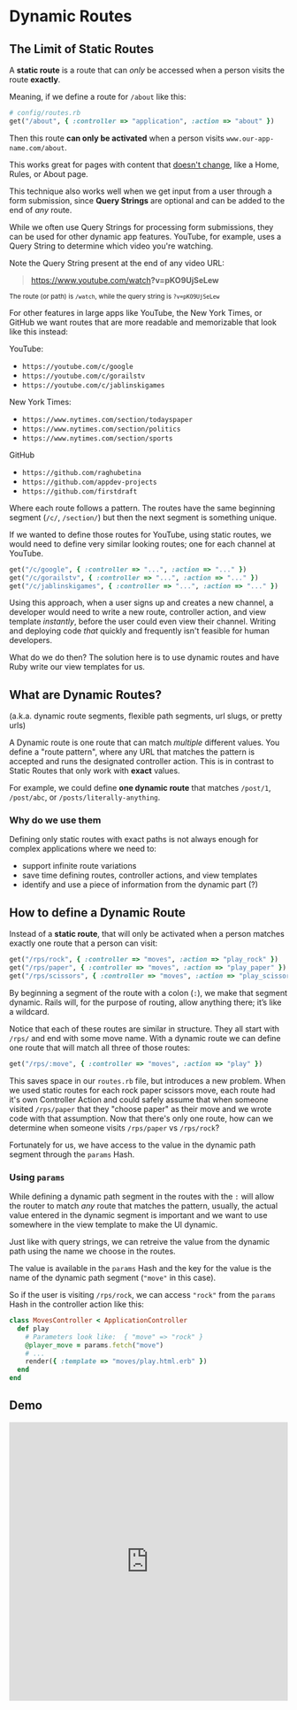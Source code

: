 # Dynamic Routes

## The Limit of Static Routes

A **static route** is a route that can _only_ be accessed when a person visits the route **exactly**.

Meaning, if we define a route for `/about` like this:

```rb
# config/routes.rb
get("/about", { :controller => "application", :action => "about" })
```

Then this route **can only be activated** when a person visits `www.our-app-name.com/about`.

This works great for pages with content that <u>doesn't change</u>, like a Home, Rules, or About page.

This technique also works well when we get input from a user through a form submission, since **Query Strings** are optional and can be added to the end of _any_ route.

While we often use Query Strings for processing form submissions, they can be used for other dynamic app features. YouTube, for example, uses a Query String to determine which video you're watching.

Note the Query String present at the end of any video URL:

> https://www.youtube.com/watch<strong>?v=pKO9UjSeLew</strong>

<small>The route (or path) is `/watch`, while the query string is `?v=pKO9UjSeLew`</small>

For other features in large apps like YouTube, the New York Times, or GitHub we want routes that are more readable and memorizable that look like this instead:

YouTube:
- `https://youtube.com/c/google`
- `https://youtube.com/c/gorailstv`
- `https://youtube.com/c/jablinskigames`

New York Times:
- `https://www.nytimes.com/section/todayspaper`
- `https://www.nytimes.com/section/politics`
- `https://www.nytimes.com/section/sports`

GitHub
- `https://github.com/raghubetina`
- `https://github.com/appdev-projects`
- `https://github.com/firstdraft`

Where each route follows a pattern. The routes have the same beginning segment (`/c/`, `/section/`) but then the next segment is something unique.

If we wanted to define those routes for YouTube, using static routes, we would need to define very similar looking routes; one for each channel at YouTube.

```rb
get("/c/google", { :controller => "...", :action => "..." })
get("/c/gorailstv", { :controller => "...", :action => "..." })
get("/c/jablinskigames", { :controller => "...", :action => "..." })
```

Using this approach, when a user signs up and creates a new channel, a developer would need to write a new route, controller action, and view template _instantly_, before the user could even view their channel. Writing and deploying code _that_ quickly and frequently isn't feasible for human developers.

What do we do then? The solution here is to use dynamic routes and have Ruby write our view templates for us.

## What are Dynamic Routes?

(a.k.a. dynamic route segments, flexible path segments, url slugs, or pretty urls)

A Dynamic route is one route that can match _multiple_ different values. You define a "route pattern", where any URL that matches the pattern is accepted and runs the designated controller action. This is in contrast to Static Routes that only work with **exact** values.

For example, we could define **one dynamic route** that matches `/post/1`, `/post/abc`, or `/posts/literally-anything`.

### Why do we use them

Defining only static routes with exact paths is not always enough for complex applications where we need to:

- support infinite route variations
- save time defining routes, controller actions, and view templates
- identify and use a piece of information from the dynamic part (?)

## How to define a Dynamic Route

Instead of a **static route**, that will only be activated when a person matches exactly one route that a person can visit:

```rb
get("/rps/rock", { :controller => "moves", :action => "play_rock" })
get("/rps/paper", { :controller => "moves", :action => "play_paper" })
get("/rps/scissors", { :controller => "moves", :action => "play_scissors" })
```

By beginning a segment of the route with a colon (`:`), we make that segment dynamic. Rails will, for the purpose of routing, allow anything there; it’s like a wildcard.

Notice that each of these routes are similar in structure. They all start with `/rps/` and end with some move name. With a dynamic route we can define one route that will match all three of those routes:

```rb
get("/rps/:move", { :controller => "moves", :action => "play" })
```

This saves space in our `routes.rb` file, but introduces a new problem. When we used static routes for each rock paper scissors move, each route had it's own Controller Action and could safely assume that when someone visited `/rps/paper` that they "choose paper" as their move and we wrote code with that assumption. Now that there's only one route, how can we determine when someone visits `/rps/paper` vs `/rps/rock`?

Fortunately for us, we have access to the value in the dynamic path segment through the `params` Hash.

### Using `params`

While defining a dynamic path segment in the routes with the `:` will allow the router to match _any_ route that matches the pattern, usually, the actual value entered in the dynamic segment is important and we want to use somewhere in the view template to make the UI dynamic.

Just like with query strings, we can retreive the value from the dynamic path using the name we choose in the routes.

The value is available in the `params` Hash and the key for the value is the name of the dynamic path segment (`"move"` in this case).

So if the user is visiting `/rps/rock`, we can access `"rock"` from the `params` Hash in the controller action like this:

```rb
class MovesController < ApplicationController
  def play
    # Parameters look like:  { "move" => "rock" }
    @player_move = params.fetch("move")
    # ...
    render({ :template => "moves/play.html.erb" })
  end
end
```

## Demo

<div style="overflow: hidden;padding-top: 100%;position: relative;"><iframe loading="lazy" style="border: 0;height: 100%;left: 0;position: absolute;top: 0;width: 100%;" src="https://jelani.dev/dynamic-path-segment-demo/"></iframe></div>
